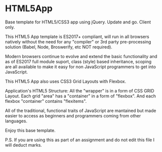 # HTML5App
Base template for HTML5/CSS3 app using jQuery.   Update and go.   Client only.

This HTML5 App template is ES2017+ compliant, will run in all browsers natively without the need for any "compiler" or 3rd party pre-processing solution (Babel, Node, Broswerify, etc NOT required).

Modern browsers continue to evolve and extend the basic functionality and as of ES2017 full module suport, class (style) based inheritance, scoping are all available to make it easy for non JavaScript programmers to get into JavaScript.

This HTML5 App also uses CSS3 Grid Layouts with Flexbox. 

Application's HTML5 Structure: 
All the "wrapper" is in a form of CSS GRID Layout.
Each grid "area" has a "container" in a form of "flexbox".
And each flexbox "container" contains "flexitems".

All of the traditional, functional traits of JavaScript are mantained but made easier to access as beginners and programmers coming from other languages.

Enjoy this base template.

P.S. If you are using this as part of an assignment and do not edit this file I will deduct marks.
